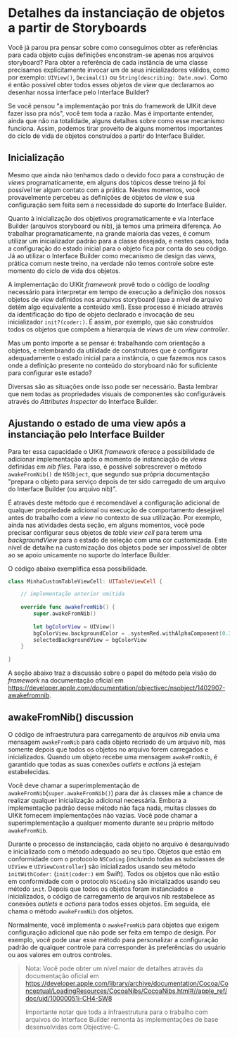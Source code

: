 # Detalhes da instanciação de objetos a partir de Storyboards

Você já parou pra pensar sobre como conseguimos obter as referências para cada objeto cujas definições enconstram-se apenas nos arquivos storyboard? Para obter a referência de cada instância de uma classe precisamos explícitamente invocar um de seus inicializadores válidos, como por exemplo: `UIView()`, `Decimal(1)` ou `String(describing: Date.now)`. Como é então possível obter todos esses objetos de _view_ que declaramos ao desenhar nossa interface pelo Interface Builder?

Se você pensou "a implementação por trás do framework de UIKit deve fazer isso pra nós", você tem toda a razão. Mas é importante entender, ainda que não na totalidade, alguns detalhes sobre como esse mecanismo funciona. Assim, podemos tirar proveito de alguns momentos importantes do ciclo de vida de objetos construídos a partir do Interface Builder.

## Inicialização

Mesmo que ainda não tenhamos dado o devido foco para a construção de _views_ programaticamente, em alguns dos tópicos desse treino já foi possível ter algum contato com a prática. Nestes momentos, você provavelmente percebeu as definições de objetos de _view_ e sua configuração sem feita sem a necessidade do suporte do Interface Builder. 

Quanto à inicialização dos objetivos programaticamente e via Interface Builder (arquivos storyboard ou nib), já temos uma primeira diferença. Ao trabalhar programaticamente, na grande maioria das vezes, é comum utilizar um inicializador padrão para a classe desejada, e nestes casos, toda a configuração do estado inicial para o objeto fica por conta do seu código. Já ao utilizar o Interface Builder como mecanismo de design das _views_, prática comum neste treino, na verdade não temos controle sobre este momento do ciclo de vida dos objetos.

A implementação do UIKit _framework_ provê todo o código de _loading_ necessário para interpretar em tempo de execução a definição dos nossos objetos de _view_ definidos nos arquivos storyboard (que a nível de arquivo detém algo equivalente a conteúdo xml). Esse processo é iniciado através da identificação do tipo de objeto declarado e invocação de seu inicializador `init?(coder:)`. É assim, por exemplo, que são construídos todos os objetos que compõem a hierarquia de _views_ de um _view controller_.

Mas um ponto importe a se pensar é: trabalhando com orientação a objetos, e relembrando da utilidade de construtores que é configurar adequadamente o estado inicial para a instância, o que fazemos nos casos onde a definição presente no conteúdo do storyboard não for suficiente para configurar este estado?

Diversas são as situações onde isso pode ser necessário. Basta lembrar que nem todas as propriedades visuais de componentes são configuráveis através do _Attributes Inspector_ do Interface Builder.

## Ajustando o estado de uma view após a instanciação pelo Interface Builder

Para ter essa capacidade o UIKit _framework_ oferece a possibilidade de adicionar implementação após o momento de instanciação de _views_ definidas em _nib files_. Para isso, é possível sobrescrever o método `awakeFromNib()` de `NSObject`, que segundo sua própria documentação "prepara o objeto para serviço depois de ter sido carregado de um arquivo do Interface Builder (ou arquivo nib)".

É através deste método que é recomendável a configuração adicional de qualquer propriedade adicional ou execução de comportamento desejável antes do trabalho com a _view_ no contexto de sua utilização. Por exemplo, ainda nas atividades desta seção, em alguns momentos, você pode precisar configurar seus objetos de _table view cell_ para terem uma _backgroundView_ para o estado de seleção com uma cor customizada. Este nível de detalhe na customização dos objetos pode ser impossível de obter ao se apoio unicamente no suporte do Interface Builder.

O código abaixo exemplifica essa possibilidade.

``` swift
class MinhaCustomTableViewCell: UITableViewCell {

    // implementação anterior omitida
    
    override func awakeFromNib() {
        super.awakeFromNib()
        
        let bgColorView = UIView()
        bgColorView.backgroundColor = .systemRed.withAlphaComponent(0.3)
        selectedBackgroundView = bgColorView
    }
    
}
```

A seção abaixo traz a discussão sobre o papel do método pela visão do _framework_ na documentação oficial em https://developer.apple.com/documentation/objectivec/nsobject/1402907-awakefromnib.

## awakeFromNib() discussion

O código de infraestrutura para carregamento de arquivos _nib_ envia uma mensagem `awakeFromNib` para cada objeto recriado de um arquivo nib, mas somente depois que todos os objetos no arquivo forem carregados e inicializados. Quando um objeto recebe uma mensagem `awakeFromNib`, é garantido que todas as suas conexões _outlets_ e _actions_ já estejam estabelecidas.

Você deve chamar a superimplementação de `awakeFromNib`(`super.awakeFromNib()`) para dar às classes mãe a chance de realizar qualquer inicialização adicional necessária. Embora a implementação padrão desse método não faça nada, muitas classes do UIKit fornecem implementações não vazias. Você pode chamar a superimplementação a qualquer momento durante seu próprio método `awakeFromNib`.

Durante o processo de instanciação, cada objeto no arquivo é desarquivado e inicializado com o método adequado ao seu tipo. Objetos que estão em conformidade com o protocolo `NSCoding` (incluindo todas as subclasses de `UIView` e `UIViewController`) são inicializados usando seu método `initWithCoder:` (`init(coder:)` em Swift). Todos os objetos que não estão em conformidade com o protocolo `NSCoding` são inicializados usando seu método `init`. Depois que todos os objetos foram instanciados e inicializados, o código de carregamento de arquivos nib restabelece as conexões _outlets_ e _actions_ para todos esses objetos. Em seguida, ele chama o método `awakeFromNib` dos objetos.

Normalmente, você implementa o `awakeFromNib` para objetos que exigem configuração adicional que não pode ser feita em tempo de design. Por exemplo, você pode usar esse método para personalizar a configuração padrão de qualquer controle para corresponder às preferências do usuário ou aos valores em outros controles.

> Nota: Você pode obter um nível maior de detalhes através da documentação oficial em https://developer.apple.com/library/archive/documentation/Cocoa/Conceptual/LoadingResources/CocoaNibs/CocoaNibs.html#//apple_ref/doc/uid/10000051i-CH4-SW8
>
> Importante notar que toda a infraestrutura para o trabalho com arquivos do Interface Builder remonta às implementações de base desenvolvidas com Objective-C.